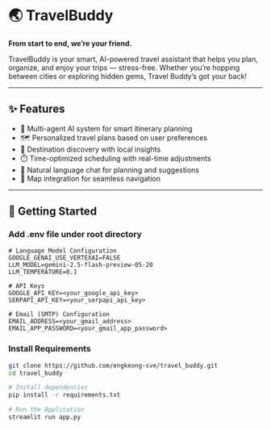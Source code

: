 # 🌏 TravelBuddy

**From start to end, we’re your friend.**

TravelBuddy is your smart, AI-powered travel assistant that helps you plan, organize, and enjoy your trips — stress-free. Whether you’re hopping between cities or exploring hidden gems, Travel Buddy’s got your back!

---

## ✨ Features

- 🧠 Multi-agent AI system for smart itinerary planning
- 🗺️ Personalized travel plans based on user preferences
- 🧳 Destination discovery with local insights
- ⏱️ Time-optimized scheduling with real-time adjustments
- 💬 Natural language chat for planning and suggestions
- 📍 Map integration for seamless navigation

---

## 🚀 Getting Started

### Add .env file under root directory
```.env
# Language Model Configuration
GOOGLE_GENAI_USE_VERTEXAI=FALSE
LLM_MODEL=gemini-2.5-flash-preview-05-20
LLM_TEMPERATURE=0.1

# API Keys
GOOGLE_API_KEY=<your_google_api_key>
SERPAPI_API_KEY=<your_serpapi_api_key>

# Email (SMTP) Configuration
EMAIL_ADDRESS=<your_gmail_address>
EMAIL_APP_PASSWORD=<your_gmail_app_password>
```

### Install Requirements

```bash
git clone https://github.com/engkeong-sve/travel_buddy.git
cd travel_buddy

# Install dependencies
pip install -r requirements.txt

# Run the Application
streamlit run app.py
```
